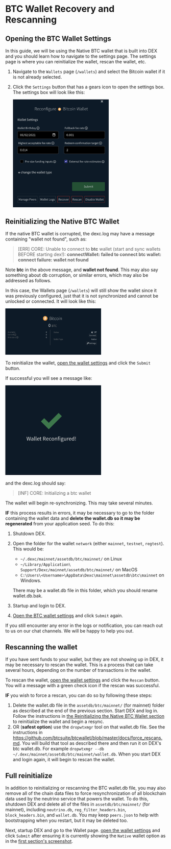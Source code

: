 # BTC Wallet Recovery and Rescanning

## Opening the BTC Wallet Settings

In this guide, we will be using the Native BTC wallet that is built into DEX and you should learn how to navigate to the settings page.  The settings page is where you can reinitialize the wallet, rescan the wallet, etc.

1. Navigate to the `Wallets` page (`/wallets`) and select the Bitcoin wallet if it is not already selected.
2. Click the `Settings` button that has a gears icon to open the settings box. The settings box will look like this:

    <img alt="BTC Wallet Settings View" src="./images/btc-wallet-settings.png" width="300"/>

## Reinitializing the Native BTC Wallet

If the native BTC wallet is corrupted, the dexc.log may have a message containing "wallet not found", such as:

> [ERR] CORE: Unable to connect to **btc** wallet (start and sync wallets BEFORE starting dex!): **connectWallet: failed to connect btc wallet: connect failure: wallet not found**

Note **btc** in the above message, and **wallet not found**.  This may also say something about db corruption, or similar errors, which may also be addressed as follows.

In this case, the Wallets page (`/wallets`) will still show the wallet since it was previously configured, just that it is not synchronized and cannot be unlocked or connected.  It will look like this:

<img alt="BTC Wallet View" src="./images/unloaded-btc-wallet.png" width="300"/>

To reinitialize the wallet, [open the wallet settings](#opening-the-btc-wallet-settings) and click the `Submit` button.

If successful you will see a message like:

<img alt="BTC Wallet Reconfigured Success" src="./images/wallet-reconfigured-success.png" width="300"/>

and the dexc.log should say:

> [INF] CORE: Initializing a btc wallet

The wallet will begin re-synchronizing.  This may take several minutes.

**IF** this process results in errors, it may be necessary to go to the folder containing the wallet data and **delete the wallet.db so it may be regenerated** from your application seed.  To do this:

1. Shutdown DEX.
2. Open the folder for the wallet `network` (either `mainnet`, `testnet`, `regtest`).  This would be:
    - `~/.dexc/mainnet/assetdb/btc/mainnet/` on Linux
    - `~/Library/Application\ Support/Dexc/mainnet/assetdb/btc/mainnet/` on MacOS 
    - `C:\Users\<Username>\AppData\Dexc\mainnet\assetdb\btc\mainnet` on Windows.

   There may be a wallet.db file in this folder, which you should rename wallet.db.bak.

3. Startup and login to DEX.
4. [Open the BTC wallet settings](#opening-the-btc-wallet-settings) and click `Submit` again.

If you still encounter any error in the logs or notification, you can reach out to us on our chat channels. We will be happy to help you out.

## Rescanning the wallet

If you have sent funds to your wallet, but they are not showing up in DEX, it may be necessary to rescan the wallet.  This is a process that can take several hours, depending on the number of transactions in the wallet.

To rescan the wallet, [open the wallet settings](#opening-the-btc-wallet-settings) and click the `Rescan` button.  You will a message with a green check icon if the rescan was successful.

**IF** you wish to force a rescan, you can do so by following these steps:

1. Delete the wallet.db file in the `assetdb/btc/mainnet/` (for mainnet) folder as described at the end of the previous section.  Start DEX and log in. Follow the instructions in [the Reinitializing the Native BTC Wallet section](#reinitializing-the-native-btc-wallet) to reinitialize the wallet and begin a resync.
2. OR (**safest option**) use the `dropwtxmgr` tool on that wallet.db file.  See the instructions in <https://github.com/btcsuite/btcwallet/blob/master/docs/force_rescans.md>.  You will build that tool as described there and then run it on DEX's btc wallet.db. For example `dropwtxmgr --db ~/.dexc/mainnet/assetdb/btc/mainnet/wallet.db`.  When you start DEX and login again, it will begin to rescan the wallet.

## Full reinitialize

In addition to reinitializing or rescanning the BTC wallet.db file, you may also remove all of the chain data files to force resynchronization of all blockchain data used by the neutrino service that powers the wallet.  To do this, shutdown DEX and delete all of the files in `assetdb/btc/mainnet/` (for mainnet), including `neutrino.db`, `reg_filter_headers.bin`, `block_headers.bin`, and `wallet.db`.  You may keep `peers.json` to help with bootstrapping when you restart, but it may be deleted too.

Next, startup DEX and go to the Wallet page. [open the wallet settings](#opening-the-btc-wallet-settings) and click `Submit` after ensuring it is currently showing the `Native` wallet option as in the [first section's screenshot](#reinitializing-the-native-btc-wallet).
